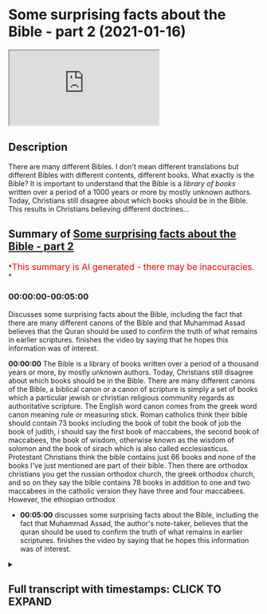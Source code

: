 # Some surprising facts about the Bible - part 2 (2021-01-16)

<iframe loading='lazy' allow='autoplay' src='https://www.youtube.com/embed/U1SiSCwpcVQ'></iframe>

## Description

There are many different Bibles. I don’t mean different translations but different Bibles with different contents, different books.
What exactly is the Bible?
It is important to understand that the Bible is a *library of books* written over a period of a 1000 years or more by mostly unknown authors. Today, Christians still disagree about which books should be in the Bible. This results in Christians believing different doctrines...

## Summary of [Some surprising facts about the Bible - part 2](https://www.youtube.com/watch?v=U1SiSCwpcVQ)

*<span style="color:red; font-size:125%">This summary is AI generated - there may be inaccuracies</span>. *

### <a onclick="modifyYTiframeseektime('0')">00:00:00-00:05:00</a>

Discusses some surprising facts about the Bible, including the fact that there are many different canons of the Bible and that Muhammad Assad believes that the Quran should be used to confirm the truth of what remains in earlier scriptures. finishes the video by saying that he hopes this information was of interest.

**<a onclick="modifyYTiframeseektime('0')">00:00:00</a>** The Bible is a library of books written over a period of a thousand years or more, by mostly unknown authors. Today, Christians still disagree about which books should be in the Bible. There are many different canons of the Bible, a biblical canon or a canon of scripture is simply a set of books which a particular jewish or christian religious community regards as authoritative scripture. The English word canon comes from the greek word canon meaning rule or measuring stick. Roman catholics think their bible should contain 73 books including the book of tobit the book of job the book of judith, i should say the first book of maccabees, the second book of maccabees, the book of wisdom, otherwise known as the wisdom of solomon and the book of sirach which is also called ecclesiasticus. Protestant Christians think the bible contains just 66 books and none of the books I've just mentioned are part of their bible. Then there are orthodox christians you get the russian orthodox church, the greek orthodox church, and so on they say the bible contains 78 books in addition to one and two maccabees in the catholic version they have three and four maccabees. However, the ethiopian orthodox

* **<a onclick="modifyYTiframeseektime('300')">00:05:00</a>** discusses some surprising facts about the Bible, including the fact that Muhammad Assad, the author's note-taker, believes that the quran should be used to confirm the truth of what remains in earlier scriptures. finishes the video by saying that he hopes this information was of interest.

<details><summary><h2>Full transcript with timestamps: CLICK TO EXPAND</h2></summary>

<a onclick="modifyYTiframeseektime('2')">0:00:02</a> there are many different bibles i don't mean
different translations but different bibles
<a onclick="modifyYTiframeseektime('9')">0:00:09</a> with different contents different
books what exactly is the bible
<a onclick="modifyYTiframeseektime('16')">0:00:16</a> well the bible is a library of books it's
important to understand that the the bible
<a onclick="modifyYTiframeseektime('23')">0:00:23</a> is a library of books written over a period of a
thousand years or more by mostly unknown authors
<a onclick="modifyYTiframeseektime('31')">0:00:31</a> today christians still disagree about which
books should be in the bible now there are many
<a onclick="modifyYTiframeseektime('38')">0:00:38</a> different canons of the bible a biblical canon
or a canon of scripture is simply a set of books
<a onclick="modifyYTiframeseektime('45')">0:00:45</a> which a particular jewish or christian religious
community regards as authoritative scripture and
<a onclick="modifyYTiframeseektime('53')">0:00:53</a> the english word canon comes from the greek
word canon meaning rule or measuring stick
<a onclick="modifyYTiframeseektime('61')">0:01:01</a> roman catholics think their bible should contain
73 books including the book of tobit the book of
<a onclick="modifyYTiframeseektime('68')">0:01:08</a> job the book of judith i should say the first
book of maccabees the second book of maccabees
<a onclick="modifyYTiframeseektime('75')">0:01:15</a> the book of wisdom otherwise known as the wisdom
of solomon and the book of sirach which is also
<a onclick="modifyYTiframeseektime('81')">0:01:21</a> called ecclesiasticus protestant christians think
the bible contains just 66 books and none of the
<a onclick="modifyYTiframeseektime('89')">0:01:29</a> books i've just mentioned are part of their bible
then there are orthodox christians you get the
<a onclick="modifyYTiframeseektime('96')">0:01:36</a> russian orthodox church the greek orthodox church
and so on they say the bible contains 78 books in
<a onclick="modifyYTiframeseektime('104')">0:01:44</a> addition to one and two maccabees in the catholic
version they have three and four maccabees
<a onclick="modifyYTiframeseektime('110')">0:01:50</a> however the ethiopian orthodox church believes the
bible contains 81 books the highest figure of all
<a onclick="modifyYTiframeseektime('119')">0:01:59</a> and the ethiopian broader new testament canon
has eight additional books in addition to the one
<a onclick="modifyYTiframeseektime('126')">0:02:06</a> the canon we normally uh aware of it has the four
books of cynodos the two divisions of the book of
<a onclick="modifyYTiframeseektime('133')">0:02:13</a> the covenant the ethiopic clement and the ethiopic
didascalia this is what they're called if you
<a onclick="modifyYTiframeseektime('141')">0:02:21</a> google uh the ethiopian new testament canon
you'll see all these books detailed and discussed
<a onclick="modifyYTiframeseektime('148')">0:02:28</a> now if we go back in time
uh to the codex sinaiticus
<a onclick="modifyYTiframeseektime('153')">0:02:33</a> this is the oldest complete bible in the world
and it's uh in the british library uh just
<a onclick="modifyYTiframeseektime('159')">0:02:39</a> a couple of miles from where i'm sitting
and it's a fourth century christian bible
<a onclick="modifyYTiframeseektime('165')">0:02:45</a> and the canon there reflects probably most closely
the roman catholic canon but in the new testament
<a onclick="modifyYTiframeseektime('173')">0:02:53</a> we find the epistle of barnabas and
portions of the shepherd of hermas
<a onclick="modifyYTiframeseektime('179')">0:02:59</a> so these are two texts that no one today thinks
is the word of god but uh in the fourth century
<a onclick="modifyYTiframeseektime('185')">0:03:05</a> uh they were accepted as the word of god so
it's not just a different but it's not just
<a onclick="modifyYTiframeseektime('191')">0:03:11</a> a different bible we have today different bibles
teach different christian doctrines for example
<a onclick="modifyYTiframeseektime('198')">0:03:18</a> the question whether it's permissible to seek the
intercession of the living for the dead and the
<a onclick="modifyYTiframeseektime('204')">0:03:24</a> existence of purgatory there's an old testament
book called two maccabees this is accepted by the
<a onclick="modifyYTiframeseektime('210')">0:03:30</a> catholic church and the orthodox churches but not
by the evangelical churches and if you look at 2
<a onclick="modifyYTiframeseektime('216')">0:03:36</a> maccabees chapter 12 verse 43 onwards this speaks
explicitly about the prayer of the living for
<a onclick="modifyYTiframeseektime('225')">0:03:45</a> the dead and it's where the roman catholics also
get the doctrine of the purgat of purgatory from
<a onclick="modifyYTiframeseektime('232')">0:03:52</a> as i say this book is in the roman catholic and
the orthodox bible but is rejected by protestants
<a onclick="modifyYTiframeseektime('237')">0:03:57</a> and all evangelicals so when a christian
tells you you must believe in the bible
<a onclick="modifyYTiframeseektime('245')">0:04:05</a> you must always ask them which one there
are so many they teach different things
<a onclick="modifyYTiframeseektime('253')">0:04:13</a> given there is so much confusion amongst the
people of the book about their scriptures and what
<a onclick="modifyYTiframeseektime('260')">0:04:20</a> they actually teach what does the quran
say in response to this well according to
<a onclick="modifyYTiframeseektime('268')">0:04:28</a> muhammad assad's message of the quran
translated and explained by muhammad assad
<a onclick="modifyYTiframeseektime('273')">0:04:33</a> in verse 48 of surah number 5 it says and unto
thee o prophet we have vouchsafed this divine
<a onclick="modifyYTiframeseektime('282')">0:04:42</a> writ setting forth the truth confirming
the truth of whatever there still remains
<a onclick="modifyYTiframeseektime('288')">0:04:48</a> of earlier revelations and determining what is
true therein judged then between the followers
<a onclick="modifyYTiframeseektime('296')">0:04:56</a> of earlier revelation in accordance with what
god has bestowed from on high and do not follow
<a onclick="modifyYTiframeseektime('303')">0:05:03</a> their errant views forsaking the truth that has
come unto thee so this passage seems to clearly
<a onclick="modifyYTiframeseektime('311')">0:05:11</a> imply that the quran as a criterion as a quality
control is to be used to discern what is true and
<a onclick="modifyYTiframeseektime('319')">0:05:19</a> what is false in the scriptures of the people of
the book and to confirm the truth of what remains
<a onclick="modifyYTiframeseektime('327')">0:05:27</a> in those earlier revelations clearly implying
corruption and change and alteration of the
<a onclick="modifyYTiframeseektime('333')">0:05:33</a> original scriptures given to moses and given to
jesus and so on so the quran is as a footnote here
<a onclick="modifyYTiframeseektime('340')">0:05:40</a> is is described as the determinant factor in
deciding what is genuine and what is false in the
<a onclick="modifyYTiframeseektime('347')">0:05:47</a> earlier scriptures that's muhammad assad's note
so i hope that was of interest until next time  

</details>

